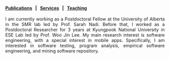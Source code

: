 
#### [Publications](publications.md) &nbsp;&nbsp;|&nbsp;&nbsp; [Services](services.md) &nbsp;&nbsp;|&nbsp;&nbsp; [Teaching](teaching.md)
<div style="text-align: justify"> I am currently working as a Postdoctoral Fellow at the University of Alberta in the SMR lab led by Prof. Sarah Nadi. Before that, I worked as a Postdoctoral Researcher for 3 years at Kyungpook National University in ESE Lab led by Prof. Woo Jin Lee. My main research interest is software engineering, with a special interest in mobile apps. Specifically, I am interested in software testing, program analysis, empirical software engineering, and mining software repository. </div>

